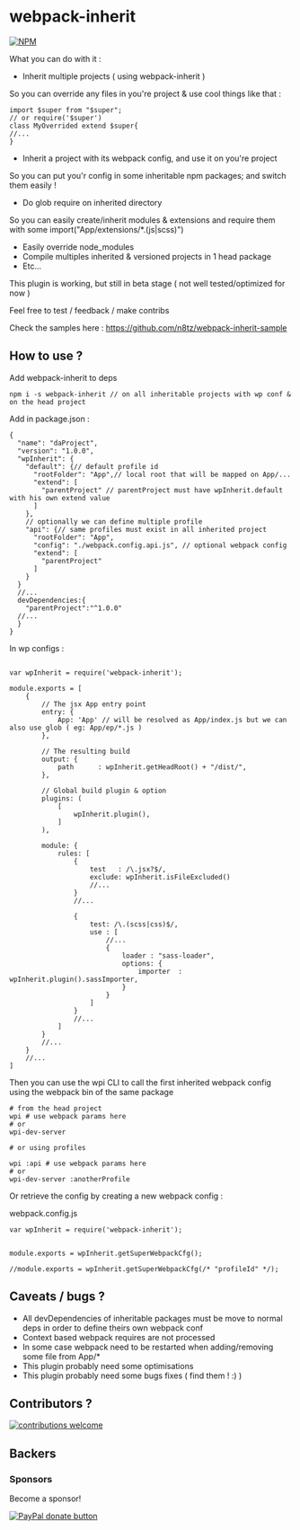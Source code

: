 # webpack-inherit

<a href="https://www.npmjs.com/package/webpack-inherit">
<img src="https://img.shields.io/npm/v/webpack-inherit.svg" alt="NPM" /></a>

What you can do with it :
- Inherit multiple projects ( using webpack-inherit )

 So you can override any files in you're project & use cool things like that :
```
import $super from "$super";
// or require('$super')
class MyOverrided extend $super{
//...
}
```

- Inherit a project with its webpack config, and use it on you're project

So you can put you'r config in some inheritable npm packages;
and switch them easily !

- Do glob require on inherited directory

So you can easily create/inherit modules & extensions and require them with some import("App/extensions/*.(js|scss)")

- Easily override node_modules
- Compile multiples inherited & versioned projects in 1 head package
- Etc...


This plugin is working, but still in beta stage  ( not well tested/optimized for now )<br/>

Feel free to test / feedback / make contribs<br/>

Check the samples here : https://github.com/n8tz/webpack-inherit-sample

## How to use ?

Add webpack-inherit to deps

```
npm i -s webpack-inherit // on all inheritable projects with wp conf & on the head project
```

Add in package.json :

```
{
  "name": "daProject",
  "version": "1.0.0",
  "wpInherit": {
    "default": {// default profile id
      "rootFolder": "App",// local root that will be mapped on App/...
      "extend": [
        "parentProject" // parentProject must have wpInherit.default with his own extend value
      ]
    },
    // optionally we can define multiple profile
    "api": {// same profiles must exist in all inherited project
      "rootFolder": "App",
      "config": "./webpack.config.api.js", // optional webpack config
      "extend": [
        "parentProject"
      ]
    }
  }
  //...
  devDependencies:{
    "parentProject":"^1.0.0"
  //...
  }
}
```

In wp configs :
```

var wpInherit = require('webpack-inherit');

module.exports = [
	{
		// The jsx App entry point
		entry: {
			App: 'App' // will be resolved as App/index.js but we can also use glob ( eg: App/ep/*.js )
		},

		// The resulting build
		output: {
			path      : wpInherit.getHeadRoot() + "/dist/",
		},

		// Global build plugin & option
		plugins: (
			[
				wpInherit.plugin(),
			]
		),

		module: {
			rules: [
				{
					test   : /\.jsx?$/,
					exclude: wpInherit.isFileExcluded()
					//...
				}
				//...

				{
					test: /\.(scss|css)$/,
					use : [
				        //...
						{
							loader : "sass-loader",
							options: {
								importer  : wpInherit.plugin().sassImporter,
							}
						}
					]
				}
				//...
			]
		}
		//...
	}
	//...
]
```

Then you can use the wpi CLI to call the first inherited webpack config using the webpack bin of the same package

```
# from the head project
wpi # use webpack params here
# or
wpi-dev-server

# or using profiles

wpi :api # use webpack params here
# or
wpi-dev-server :anotherProfile
```

Or retrieve the config by creating a new webpack config :

webpack.config.js
```
var wpInherit = require('webpack-inherit');


module.exports = wpInherit.getSuperWebpackCfg();

//module.exports = wpInherit.getSuperWebpackCfg(/* "profileId" */);

```


## Caveats / bugs ?

- All devDependencies of inheritable packages must be move to normal deps in order to define theirs own webpack conf
- Context based webpack requires are not processed
- In some case webpack need to be restarted when adding/removing some file from App/*
- This plugin probably need some optimisations
- This plugin probably need some bugs fixes ( find them ! :) )

## Contributors ?

[![contributions welcome](https://img.shields.io/badge/contributions-welcome-brightgreen.svg?style=flat)](#)

<!-- BACKERS/ -->

<h2>Backers</h2>

<h3>Sponsors</h3>

Become a sponsor!

<span class="badge-paypal"><a href="https://www.paypal.com/cgi-bin/webscr?cmd=_s-xclick&hosted_button_id=YNJZ6NQYVPTPE" title="Donate to this project using Paypal"><img src="https://img.shields.io/badge/paypal-donate-yellow.svg" alt="PayPal donate button" /></a></span>

